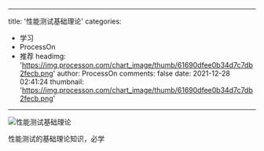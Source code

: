 
---
title: '性能测试基础理论'
categories: 
 - 学习
 - ProcessOn
 - 推荐
headimg: 'https://img.processon.com/chart_image/thumb/61690dfee0b34d7c7db2fecb.png'
author: ProcessOn
comments: false
date: 2021-12-28 02:41:24
thumbnail: 'https://img.processon.com/chart_image/thumb/61690dfee0b34d7c7db2fecb.png'
---

<div>   
<img class="thumb" alt="性能测试基础理论" src="https://img.processon.com/chart_image/thumb/61690dfee0b34d7c7db2fecb.png" referrerpolicy="no-referrer">
<p>性能测试的基础理论知识，必学</p>  
</div>
            